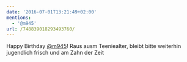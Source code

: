 ```yaml
---
date: '2016-07-01T13:21:49+02:00'
mentions:
  - '@m945'
url: /748839018293493760/
---
```

Happy Birthday [@m945](https://twitter.com/@m945)! Raus ausm Teeniealter, bleibt bitte weiterhin jugendlich frisch und am Zahn der Zeit
